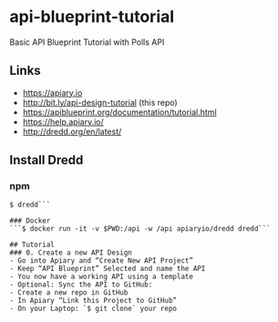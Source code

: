 # api-blueprint-tutorial
Basic API Blueprint Tutorial with Polls API

## Links
- https://apiary.io
- http://bit.ly/api-design-tutorial (this repo)
- https://apiblueprint.org/documentation/tutorial.html
- https://help.apiary.io/
- http://dredd.org/en/latest/

## Install Dredd
### npm
```$ npm install -g dredd
$ dredd```

### Docker
```$ docker run -it -v $PWD:/api -w /api apiaryio/dredd dredd```

## Tutorial
### 0. Create a new API Design
- Go into Apiary and “Create New API Project”
- Keep “API Blueprint” Selected and name the API
- You now have a working API using a template
- Optional: Sync the API to GitHub:
- Create a new repo in GitHub
- In Apiary “Link this Project to GitHub”
- On your Laptop: `$ git clone` your repo
